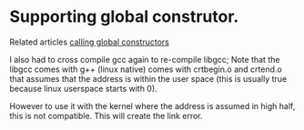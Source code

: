 # Supporting global construtor.

Related articles [calling global constructors](https://wiki.osdev.org/Calling_Global_Constructors)

I also had to cross compile gcc again to re-compile libgcc;
Note that the libgcc comes with g++ (linux native) comes with crtbegin.o and crtend.o that assumes that the address is within the user space (this is usually true because linux userspace starts with 0).

However to use it with the kernel where the address is assumed in high half, this is not compatible. This will create the link error.
